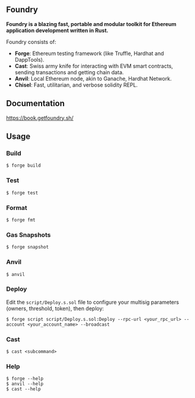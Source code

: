 ## Foundry

**Foundry is a blazing fast, portable and modular toolkit for Ethereum application development written in Rust.**

Foundry consists of:

-   **Forge**: Ethereum testing framework (like Truffle, Hardhat and DappTools).
-   **Cast**: Swiss army knife for interacting with EVM smart contracts, sending transactions and getting chain data.
-   **Anvil**: Local Ethereum node, akin to Ganache, Hardhat Network.
-   **Chisel**: Fast, utilitarian, and verbose solidity REPL.

## Documentation

https://book.getfoundry.sh/

## Usage

### Build

```shell
$ forge build
```

### Test

```shell
$ forge test
```

### Format

```shell
$ forge fmt
```

### Gas Snapshots

```shell
$ forge snapshot
```

### Anvil

```shell
$ anvil
```

### Deploy

Edit the `script/Deploy.s.sol` file to configure your multisig parameters (owners, threshold, token), then deploy:

```shell
$ forge script script/Deploy.s.sol:Deploy --rpc-url <your_rpc_url> --account <your_account_name> --broadcast
```

### Cast

```shell
$ cast <subcommand>
```

### Help

```shell
$ forge --help
$ anvil --help
$ cast --help
```
